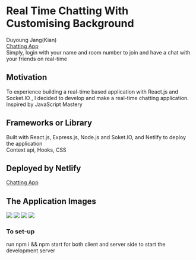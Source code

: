 # Real Time Chatting With Customising Background
Duyoung Jang(Kian)</br>
[Chatting App](https://youthful-hermann-322802.netlify.com) </br>
Simply, login with your name and room number to join and have a chat with your friends on real-time

## Motivation
<p> To experience building a real-time based application with React.js and Socket.IO , I decided to develop and make a real-time chatting application. Inspired by JavaScript Mastery</p>

## Frameworks or Library 
Built with React.js, Express.js, Node.js and Soket.IO, and Netlify to deploy the application </br>
Context api, Hooks, CSS
## Deployed by Netlify
[Chatting App](https://youthful-hermann-322802.netlify.com) 
<h2>The Application Images</h2>
<img src="https://user-images.githubusercontent.com/54985943/113584560-02a30200-9666-11eb-9592-4da8b46182d1.png" />
<img src="https://user-images.githubusercontent.com/54985943/113584572-05055c00-9666-11eb-8eda-33f637cc7aa4.png" />
<img src="https://user-images.githubusercontent.com/54985943/113584565-03d42f00-9666-11eb-800a-44ccf39942de.png" />
<img src="https://user-images.githubusercontent.com/54985943/113584575-059df280-9666-11eb-828a-33a1c2a2bd5d.png" />

### To set-up
run npm i && npm start for both client and server side to start the development server
